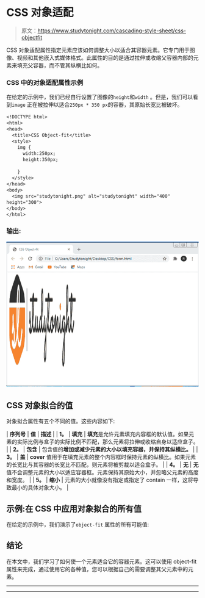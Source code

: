 # CSS 对象适配

> 原文：<https://www.studytonight.com/cascading-style-sheet/css-objectfit>

CSS 对象适配属性指定元素应该如何调整大小以适合其容器元素。它专门用于图像、视频和其他嵌入式媒体格式。此属性的目的是通过拉伸或收缩父容器内部的元素来填充父容器，而不管其纵横比如何。

### CSS 中的对象适配属性示例

在给定的示例中，我们已经自行设置了图像的`height`和`width` 。但是，我们可以看到`image` 正在被拉伸以适合`250px * 350 px`的容器，其原始长宽比被破坏。

```
<!DOCTYPE html>
<html>
<head>
  <title>CSS Object-fit</title>
  <style>
    img {
      width:250px;
      height:350px;

    }
  </style>
</head>
<body>
  <img src="studytonight.png" alt="studytonight" width="400" height="300">
</body>
</html> 
```

### 输出:

![](img/f3964bad224879c763ad232e58d692da.png)

## CSS 对象拟合的值

对象拟合属性有五个不同的值。这些内容如下:

| **序列号** | **值** | **描述** |
| **1。** | **填充** | **填充**是允许元素填充内容框的默认值。如果元素的实际比例与盒子的实际比例不匹配，那么元素将拉伸或收缩自身以适应盒子。 |
| **2。** | **包含** | 包含值的**增加或减少元素的大小以填充容器，并保持其纵横比。** |
| **3。** | **盖** | **cover** 值用于在填充元素的整个内容框时保持元素的纵横比。如果元素的长宽比与其容器的长宽比不匹配，则元素将被剪裁以适合盒子。 |
| **4。** | **无** | **无**值不会调整元素的大小以适应容器框。元素保持其原始大小，并忽略父元素的高度和宽度。 |
| **5。** | **缩小** | 元素的大小就像没有指定或指定了 contain 一样，这将导致最小的具体对象大小。 |

## 示例:在 CSS 中应用对象拟合的所有值

在给定的示例中，我们演示了`object-fit` 属性的所有可能值:

## 结论

在本文中，我们学习了如何使一个元素适合它的容器元素。这可以使用 object-fit 属性来完成，通过使用它的各种值，您可以根据自己的需要调整其父元素中的元素。

* * *

* * *